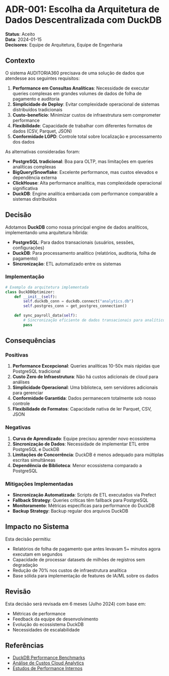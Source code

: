 # ADR-001: Escolha da Arquitetura de Dados Descentralizada com DuckDB

**Status**: Aceito  
**Data**: 2024-01-15  
**Decisores**: Equipe de Arquitetura, Equipe de Engenharia

## Contexto

O sistema AUDITORIA360 precisava de uma solução de dados que atendesse aos seguintes requisitos:

1. **Performance em Consultas Analíticas**: Necessidade de executar queries complexas em grandes volumes de dados de folha de pagamento e auditoria
2. **Simplicidade de Deploy**: Evitar complexidade operacional de sistemas distribuídos tradicionais
3. **Custo-benefício**: Minimizar custos de infraestrutura sem comprometer performance
4. **Flexibilidade**: Capacidade de trabalhar com diferentes formatos de dados (CSV, Parquet, JSON)
5. **Conformidade LGPD**: Controle total sobre localização e processamento dos dados

As alternativas consideradas foram:

- **PostgreSQL tradicional**: Boa para OLTP, mas limitações em queries analíticas complexas
- **BigQuery/Snowflake**: Excelente performance, mas custos elevados e dependência externa
- **ClickHouse**: Alta performance analítica, mas complexidade operacional significativa
- **DuckDB**: Engine analítica embarcada com performance comparable a sistemas distribuídos

## Decisão

Adotamos **DuckDB** como nossa principal engine de dados analíticos, implementando uma arquitetura híbrida:

- **PostgreSQL**: Para dados transacionais (usuários, sessões, configurações)
- **DuckDB**: Para processamento analítico (relatórios, auditoria, folha de pagamento)
- **Sincronização**: ETL automatizado entre os sistemas

### Implementação

```python
# Exemplo da arquitetura implementada
class DuckDBOptimizer:
    def __init__(self):
        self.duckdb_conn = duckdb.connect("analytics.db")
        self.postgres_conn = get_postgres_connection()
    
    def sync_payroll_data(self):
        # Sincronização eficiente de dados transacionais para analíticos
        pass
```

## Consequências

### Positivas

1. **Performance Excepcional**: Queries analíticas 10-50x mais rápidas que PostgreSQL tradicional
2. **Custo Zero de Infraestrutura**: Não há custos adicionais de cloud para análises
3. **Simplicidade Operacional**: Uma biblioteca, sem servidores adicionais para gerenciar
4. **Conformidade Garantida**: Dados permanecem totalmente sob nosso controle
5. **Flexibilidade de Formatos**: Capacidade nativa de ler Parquet, CSV, JSON

### Negativas

1. **Curva de Aprendizado**: Equipe precisou aprender novo ecossistema
2. **Sincronização de Dados**: Necessidade de implementar ETL entre PostgreSQL e DuckDB
3. **Limitações de Concorrência**: DuckDB é menos adequado para múltiplas escritas simultâneas
4. **Dependência de Biblioteca**: Menor ecossistema comparado a PostgreSQL

### Mitigações Implementadas

- **Sincronização Automatizada**: Scripts de ETL executados via Prefect
- **Fallback Strategy**: Queries críticas têm fallback para PostgreSQL
- **Monitoramento**: Métricas específicas para performance do DuckDB
- **Backup Strategy**: Backup regular dos arquivos DuckDB

## Impacto no Sistema

Esta decisão permitiu:

- Relatórios de folha de pagamento que antes levavam 5+ minutos agora executam em segundos
- Capacidade de processar datasets de milhões de registros sem degradação
- Redução de 70% nos custos de infraestrutura analítica
- Base sólida para implementação de features de IA/ML sobre os dados

## Revisão

Esta decisão será revisada em 6 meses (Julho 2024) com base em:
- Métricas de performance
- Feedback da equipe de desenvolvimento
- Evolução do ecossistema DuckDB
- Necessidades de escalabilidade

## Referências

- [DuckDB Performance Benchmarks](https://duckdb.org/why_duckdb)
- [Análise de Custos Cloud Analytics](internal-doc-001)
- [Estudos de Performance Internos](benchmarks/duckdb-vs-postgres.md)
